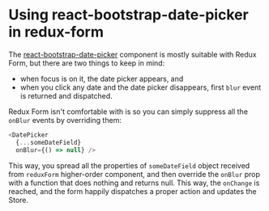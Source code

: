 # Using react-bootstrap-date-picker in redux-form

The [react-bootstrap-date-picker](https://www.npmjs.com/package/react-bootstrap-date-picker) component is mostly suitable with Redux Form, but there are two things to keep in mind:

- when focus is on it, the date picker appears, and
- when you click any date and the date picker disappears, first `blur` event is returned and dispatched.

Redux Form isn't comfortable with is so you can simply suppress all the `onBlur` events by overriding them:

```javascript
<DatePicker
  {...someDateField}
  onBlur={() => null} />
```

This way, you spread all the properties of `someDateField` object received from `reduxForm` higher-order component, and then override the `onBlur` prop with a function that does nothing and returns null. This way, the `onChange` is reached, and the form happily dispatches a proper action and updates the Store.
